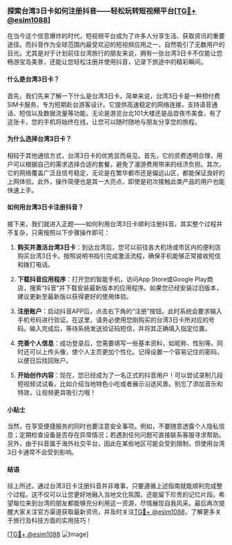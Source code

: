 ### 探索台湾3日卡如何注册抖音——轻松玩转短视频平台[[TG💪+ @esim1088](https://t.me/s/esim1088)]

在当今这个信息爆炸的时代，短视频平台成为了许多人分享生活、获取资讯的重要途径。而抖音作为全球范围内最受欢迎的短视频应用之一，自然吸引了无数用户的目光。尤其是对于计划前往台湾旅行的朋友来说，拥有一张台湾3日卡不仅能让您畅游宝岛美景，还能让您轻松注册并使用抖音，记录下旅途中的精彩瞬间。

#### 什么是台湾3日卡？

首先，我们先来了解一下什么是台湾3日卡。简单来说，台湾3日卡是一种预付费SIM卡服务，专为短期赴台游客设计。它提供高速稳定的网络连接，支持语音通话、短信以及数据流量等功能。无论是游览台北101大楼还是品尝夜市美食，有了这张卡，您的手机将始终在线，让您可以随时随地与朋友分享您的旅程。

#### 为什么选择台湾3日卡？

相较于其他通信方式，台湾3日卡的优势显而易见。首先，它的资费透明合理，用户可以根据自己的需求选择合适的套餐，避免了漫游费用带来的经济负担。其次，它的网络覆盖广泛且信号稳定，无论是在繁华都市还是偏远山区，都能保证良好的上网体验。此外，操作简便也是其一大亮点，即使是初次接触此类产品的用户也能快速上手。

#### 如何用台湾3日卡注册抖音？

接下来，我们就进入正题——如何利用台湾3日卡顺利注册抖音。其实整个过程并不复杂，只需按照以下步骤操作即可：

1. **购买并激活台湾3日卡**：到达台湾后，您可以前往各大机场或市区内的便利店购买台湾3日卡。按照说明书指引完成激活流程，确保手机能够正常接收短信和拨打电话。
   
2. **下载抖音应用程序**：打开您的智能手机，访问App Store或Google Play商店，搜索“抖音”并下载安装最新版本的应用程序。如果您已经安装过旧版本，建议更新至最新版以获得更好的使用体验。

3. **注册账户**：启动抖音APP后，点击右下角的“注册”按钮。此时系统会要求输入手机号码进行验证。在这里，请务必使用您刚购买的台湾3日卡所对应的号码。输入完成后，等待系统发送验证码短信，并将其正确填入指定位置。

4. **完善个人信息**：成功登录后，您需要填写一些基本资料，如昵称、性别等。同时还可以上传头像，使个人主页更加个性化。记得设置一个容易记住的密码，以便日后找回账户。

5. **开始创作内容**：现在，您已经成为了一名正式的抖音用户！可以尝试录制几段短视频试试看，比如介绍当地特色小吃或者展示沿途风景。别忘了添加音乐和特效，让视频更具吸引力哦！

#### 小贴士

当然，在享受便捷服务的同时也要注意安全事项。例如，不要随意透露个人隐私信息；定期检查设备是否存在异常情况；若遇到任何问题可直接联系客服寻求帮助。另外，由于抖音属于海外社交平台，因此在某些地区可能会受到限制，但使用台湾3日卡通常不会受到影响。

#### 结语

综上所述，通过台湾3日卡注册抖音并非难事，只要遵循上述指南就能顺利完成整个过程。这不仅可以让您更好地融入当地文化氛围，还能留下珍贵的记忆片段。希望每位来到台湾的朋友都能够充分利用这一资源，尽情展现自我风采。最后再次提醒大家关注官方渠道获取最新资讯，并及时关注[TG💪+ @esim1088](https://t.me/s/esim1088)，了解更多关于旅行及科技方面的实用技巧！

[[TG💪+ @esim1088](https://t.me/s/esim1088) ![Image](https://i.postimg.cc/4NQfJmqS/Snipaste-2025-05-13-00-14-12.png)]